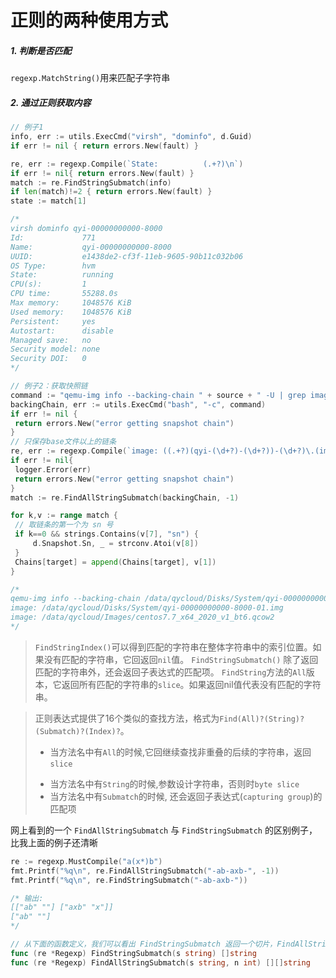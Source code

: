 # 正则的两种使用方式

##### 1. 判断是否匹配

   `regexp.MatchString()`用来匹配子字符串

   

##### 2. 通过正则获取内容

   ```go
   // 例子1
   info, err := utils.ExecCmd("virsh", "dominfo", d.Guid)
   if err != nil { return errors.New(fault) }
   
   re, err := regexp.Compile(`State:          (.+?)\n`)
   if err != nil{ return errors.New(fault) }
   match := re.FindStringSubmatch(info)
   if len(match)!=2 { return errors.New(fault) }
   state := match[1]
   
   /*
   virsh dominfo qyi-00000000000-8000
   Id:             771
   Name:           qyi-00000000000-8000
   UUID:           e1438de2-cf3f-11eb-9605-90b11c032b06
   OS Type:        hvm
   State:          running
   CPU(s):         1
   CPU time:       55288.0s
   Max memory:     1048576 KiB
   Used memory:    1048576 KiB
   Persistent:     yes
   Autostart:      disable
   Managed save:   no
   Security model: none
   Security DOI:   0
   */
   ```

   ```go
   // 例子2：获取快照链
   command := "qemu-img info --backing-chain " + source + " -U | grep image"
   backingChain, err := utils.ExecCmd("bash", "-c", command)
   if err != nil {
   	return errors.New("error getting snapshot chain")
   }
   // 只保存base文件以上的链条
   re, err := regexp.Compile(`image: ((.+?)(qyi-(\d+?)-(\d+?))-(\d+?)\.(img|sn(\d+?)))\b`)
   if err != nil{
   	logger.Error(err)
   	return errors.New("error getting snapshot chain")
   }
   match := re.FindAllStringSubmatch(backingChain, -1)
   
   for k,v := range match {
   	// 取链条的第一个为 sn 号
   	if k==0 && strings.Contains(v[7], "sn") {
   		d.Snapshot.Sn, _ = strconv.Atoi(v[8])
   	}
   	Chains[target] = append(Chains[target], v[1])
   }
   
   /*
   qemu-img info --backing-chain /data/qycloud/Disks/System/qyi-00000000000-8000-01.img -U | grep image
   image: /data/qycloud/Disks/System/qyi-00000000000-8000-01.img
   image: /data/qycloud/Images/centos7.7_x64_2020_v1_bt6.qcow2
   */
   ```
> `FindStringIndex()`可以得到匹配的字符串在整体字符串中的索引位置。如果没有匹配的字符串，它回返回`nil`值。 
> `FindStringSubmatch()` 除了返回匹配的字符串外，还会返回子表达式的匹配项。
> `FindString`方法的`All`版本，它返回所有匹配的字符串的`slice`。如果返回nil值代表没有匹配的字符串。

> 正则表达式提供了16个类似的查找方法，格式为`Find(All)?(String)?(Submatch)?(Index)?`。
>
> * 当方法名中有`All`的时候,它回继续查找非重叠的后续的字符串，返回`slice`
>
> - 当方法名中有`String`的时候,参数设计字符串，否则时`byte slice`
> - 当方法名中有`Submatch`的时候, 还会返回子表达式(`capturing group`)的匹配项



网上看到的一个 `FindAllStringSubmatch` 与 `FindStringSubmatch` 的区别例子，比我上面的例子还清晰

```go
re := regexp.MustCompile("a(x*)b")
fmt.Printf("%q\n", re.FindAllStringSubmatch("-ab-axb-", -1))
fmt.Printf("%q\n", re.FindStringSubmatch("-ab-axb-"))

/* 输出:
[["ab" ""] ["axb" "x"]]
["ab" ""]
*/
```

```go
// 从下面的函数定义，我们可以看出 FindStringSubmatch 返回一个切片，FindAllStringSubmatch 返回多维切片。FindStringSubmatch 是非贪婪模式，只匹配适合正则规则的第一个匹配；FindAllStringSubmatch 是贪婪模式
func (re *Regexp) FindStringSubmatch(s string) []string
func (re *Regexp) FindAllStringSubmatch(s string, n int) [][]string
```
